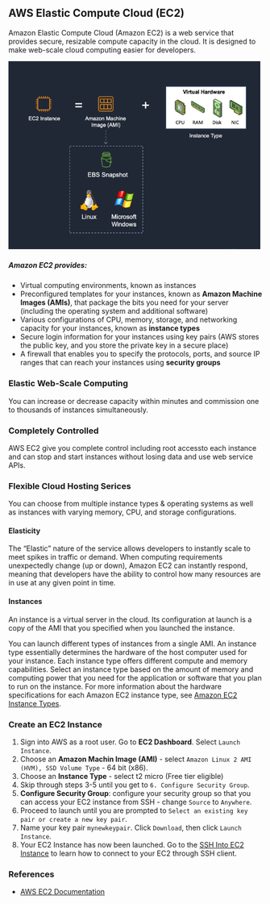 ## AWS Elastic Compute Cloud (EC2)
Amazon Elastic Compute Cloud (Amazon EC2) is a web service that provides secure, resizable compute capacity in the cloud. It is designed to make web-scale cloud computing easier for developers.

<img src="./images/ec2.png" width="500">

##### Amazon EC2 provides:
* Virtual computing environments, known as instances
* Preconfigured templates for your instances, known as **Amazon Machine Images (AMIs)**, that package the bits you need for your server (including the operating system and additional software)
* Various configurations of CPU, memory, storage, and networking capacity for your instances, known as **instance types**
* Secure login information for your instances using key pairs (AWS stores the public key, and you store the private key in a secure place)
* A firewall that enables you to specify the protocols, ports, and source IP ranges that can reach your instances using **security groups**


### Elastic Web-Scale Computing
You can increase or decrease capacity within minutes and commission one to thousands of instances simultaneously.

### Completely Controlled
AWS EC2 give you complete control including root accessto each instance and can stop and start instances without losing data and use web service APIs.

### Flexible Cloud Hosting Serices
You can choose from multiple instance types & operating systems as well as instances with varying memory, CPU, and storage configurations.


#### Elasticity
The “Elastic” nature of the service allows developers to instantly scale to meet spikes in traffic or demand. When computing requirements unexpectedly change (up or down), Amazon EC2 can instantly respond, meaning that developers have the ability to control how many resources are in use at any given point in time.

#### Instances
An instance is a virtual server in the cloud. Its configuration at launch is a copy of the AMI that you specified when you launched the instance.

You can launch different types of instances from a single AMI. An instance type essentially determines the hardware of the host computer used for your instance. Each instance type offers different compute and memory capabilities. Select an instance type based on the amount of memory and computing power that you need for the application or software that you plan to run on the instance. For more information about the hardware specifications for each Amazon EC2 instance type, see [Amazon EC2 Instance Types](https://aws.amazon.com/ec2/instance-types/).

### Create an EC2 Instance
1. Sign into AWS as a root user.  Go to **EC2 Dashboard**. Select `Launch Instance`.
2. Choose an **Amazon Machin Image (AMI)** - select `Amazon Linux 2 AMI (HVM), SSD Volume Type` - 64 bit (x86).
3. Choose an **Instance Type** - select t2 micro (Free tier eligible)
4. Skip through steps 3-5 until you get to `6. Configure Security Group`.
5. **Configure Security Group**: configure your security group so that you can access your EC2 instance from SSH - change `Source` to `Anywhere`.
6. Proceed to launch until you are prompted to `Select an existing key pair or create a new key pair`.
7. Name your key pair `mynewkeypair`.  Click `Download`, then click `Launch Instance`.
8. Your EC2 Instance has now been launched. Go to the [SSH Into EC2 Instance](./ssh-into-ec2.md) to learn how to connect to your EC2 through SSH client.

### References
* [AWS EC2 Documentation](https://docs.aws.amazon.com/AWSEC2/latest/UserGuide/concepts.html)
